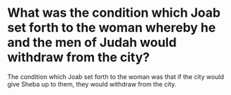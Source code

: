 # What was the condition which Joab set forth to the woman whereby he and the men of Judah would withdraw from the city?

The condition which Joab set forth to the woman was that if the city would give Sheba up to them, they would withdraw from the city.
